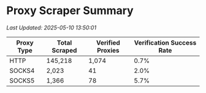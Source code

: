 # Proxy Scraper Summary

_Last Updated: 2025-05-10 13:50:01_

| Proxy Type | Total Scraped | Verified Proxies | Verification Success Rate |
|------------|--------------|------------------|--------------------------|
| HTTP | 145,218 | 1,074 | 0.7% |
| SOCKS4 | 2,023 | 41 | 2.0% |
| SOCKS5 | 1,366 | 78 | 5.7% |
